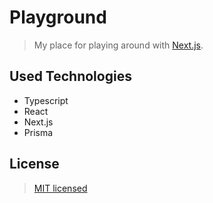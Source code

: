 # Playground

> My place for playing around with [Next.js](https://nextjs.org/).

## Used Technologies

- Typescript
- React
- Next.js
- Prisma

## License

> [MIT licensed](./LICENSE)
